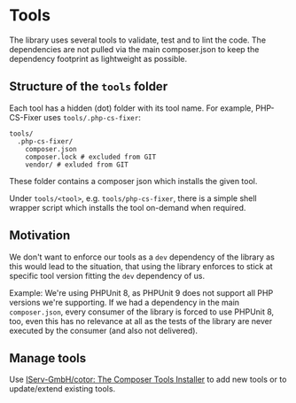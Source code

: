 # Tools

The library uses several tools to validate, test and to lint the code.
The dependencies are not pulled via the main composer.json to keep the dependency footprint as lightweight as possible.

## Structure of the `tools` folder

Each tool has a hidden (dot) folder with its tool name. For example, PHP-CS-Fixer uses `tools/.php-cs-fixer`:

~~~
tools/
  .php-cs-fixer/
    composer.json
    composer.lock # excluded from GIT
    vendor/ # exluded from GIT
~~~

These folder contains a composer json which installs the given tool.

Under `tools/<tool>`, e.g. `tools/php-cs-fixer`, there is a simple shell wrapper script which installs the tool on-demand when required.

## Motivation

We don't want to enforce our tools as a `dev` dependency of the library as this would lead to the situation, that using the library enforces to stick at specific tool version fitting the `dev` dependency of us.

Example: We're using PHPUnit 8, as PHPUnit 9 does not support all PHP versions we're supporting.
If we had a dependency in the main `composer.json`, every consumer of the library is forced to use PHPUnit 8, too, even this has no relevance at all as the tests of the library are never executed by the consumer (and also not delivered).

## Manage tools

Use [IServ-GmbH/cotor: The Composer Tools Installer](https://github.com/IServ-GmbH/cotor) to add new tools or to update/extend existing tools.
